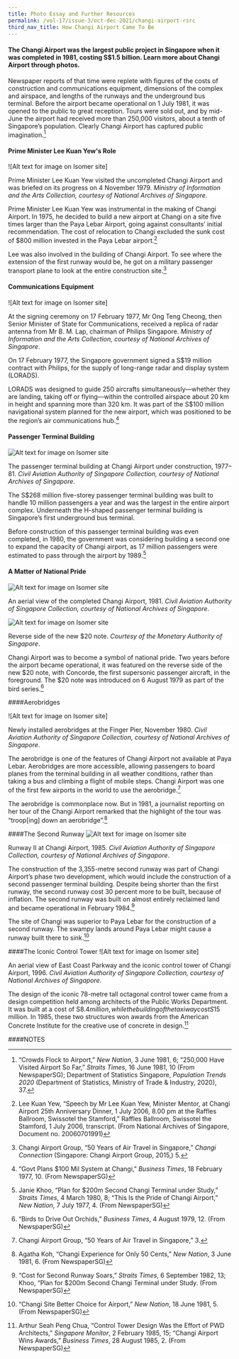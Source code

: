 ```yaml
---
title: Photo Essay and Further Resources
permalink: /vol-17/issue-3/oct-dec-2021/changi-airport-rsrc
third_nav_title: How Changi Airport Came To Be
---
```

#### The Changi Airport was the largest public project in Singapore when it was completed in 1981, costing S$1.5 billion. Learn more about Changi Airport through photos.

Newspaper reports of that time were replete with figures of the costs of construction and communications equipment, dimensions of the complex and airspace, and lengths of the runways and the underground bus terminal.  Before the airport became operational on 1 July 1981, it was opened to the public to great reception. Tours were sold out, and by mid-June the airport had received more than 250,000 visitors, about a tenth of Singapore’s population. Clearly Changi Airport has captured public imagination.[^1]  

#### Prime Minister Lee Kuan Yew's Role 
![Alt text for image on Isomer site]
<div style="background-color: white;">Prime Minister Lee Kuan Yew visited the uncompleted Changi Airport and was briefed on its progress on 4 November 1979. <i>Ministry of Information and the Arts Collection, courtesy of National Archives of Singapore</i>.</div>

Prime Minister Lee Kuan Yew was instrumental in the making of Changi Airport. In 1975, he decided to build a new airport at Changi on a site five times larger than the Paya Lebar Airport, going against consultants’ initial recommendation. The cost of relocation to Changi excluded the sunk cost of $800 million invested in the Paya Lebar airport.[^2]    
	
Lee was also involved in the building of Changi Airport. To see where the extension of the first runway would be, he got on a military passenger transport plane to look at the entire construction site.[^3]  
	
	
#### Communications Equipment
![Alt text for image on Isomer site]
<div style="background-color: white;">At the signing ceremony on 17 February 1977, Mr Ong Teng Cheong, then Senior Minister of State for Communications, received a replica of radar antenna from Mr B. M. Lap, chairman of Philips Singapore. <i>Ministry of Information and the Arts Collection, courtesy of National Archives of Singapore</i>.</div>
	
On 17 February 1977, the Singapore government signed a S$19 million contract with Philips, for the supply of long-range radar and display system (LORADS). 

LORADS was designed to guide 250 aircrafts simultaneously—whether they are landing, taking off or flying—within the controlled airspace about 20 km in height and spanning more than 320 km. It was part of the S$100 million navigational system planned for the new airport, which was positioned to be the region’s air communications hub.[^4]  
 
	
#### Passenger Terminal Building 	
![Alt text for image on Isomer site](/images/vol-17-issue-3/changi-airport-photo-essay/passenger%20building.png)
<div style="background-color: white;">The passenger terminal building at Changi Airport under construction, 1977–81. <i>Civil Aviation Authority of Singapore Collection, courtesy of National Archives of Singapore</i>.</div>
	
The S$268 million five-storey passenger terminal building was built to handle 10 million passengers a year and was the largest in the entire airport complex. Underneath the H-shaped passenger terminal building is Singapore’s first underground bus terminal.

Before construction of this passenger terminal building was even completed, in 1980, the government was considering building a second one to expand the capacity of Changi airport, as 17 million passengers were estimated to pass through the airport by 1989.[^5]  

	
#### A Matter of National Pride  
![Alt text for image on Isomer site](/images/vol-17-issue-3/changi-airport-photo-essay/aerialview.png)
<div style="background-color: white;">An aerial view of the completed Changi Airport, 1981. <i>Civil Aviation Authority of Singapore Collection, courtesy of National Archives of Singapore</i>.</div> 

![Alt text for image on Isomer site](/images/vol-17-issue-3/changi-airport-photo-essay/notereverse.png)
<div style="background-color: white;">Reverse side of the new $20 note. <i>Courtesy of the Monetary Authority of Singapore</i>.</div> </div>  


Changi Airport was to become a symbol of national pride. Two years before the airport became operational, it was featured on the reverse side of the new $20 note, with Concorde, the first supersonic passenger aircraft, in the foreground. The $20 note was introduced on 6 August 1979 as part of the bird series.[^6]  



####Aerobridges

![Alt text for image on Isomer site]
<div style="background-color: white;">Newly installed aerobridges at the Finger Pier, November 1980. <i>Civil Aviation Authority of Singapore Collection, courtesy of National Archives of Singapore</i>.</div>
	
The aerobridge is one of the features of Changi Airport not available at Paya Lebar. Aerobridges are more accessible, allowing passengers to board planes from the terminal building in all weather conditions, rather than taking a bus and climbing a flight of mobile steps. Changi Airport was one of the first few airports in the world to use the aerobridge.[^7]

The aerobridge is commonplace now. But in 1981, a journalist reporting on her tour of the Changi Airport remarked that the highlight of the tour was “troop[ing] down an aerobridge”.[^8]


####The Second Runway
![Alt text for image on Isomer site](/images/vol-17-issue-3/changi-airport-photo-essay/runway2.png)
<div style="background-color: white;">Runway II at Changi Airport, 1985. <i>Civil Aviation Authority of Singapore Collection, courtesy of National Archives of Singapore</i>.</div> 

The construction of the 3,355-metre second runway was part of Changi Airport’s phase two development, which would include the construction of a second passenger terminal building. Despite being shorter than the first runway, the second runway cost 30 percent more to be built, because of inflation. The second runway was built on almost entirely reclaimed land and became operational in February 1984.[^9]

The site of Changi was superior to Paya Lebar for the construction of a second runway. The swampy lands around Paya Lebar might cause a runway built there to sink.[^10]

####The Iconic Control Tower
![Alt text for image on Isomer site]
<div style="background-color: white;">An aerial view of East Coast Parkway and the iconic control tower of Changi Airport, 1996. <i>Civil Aviation Authority of Singapore Collection, courtesy of National Archives of Singapore</i>.</div>

The design of the iconic 78-metre tall octagonal control tower came from a design competition held among architects of the Public Works Department. It was built at a cost of S$8.4 million, while the building of the taxiway cost S$15 million. In 1985, these two structures won awards from the American Concrete Institute for the creative use of concrete in design.[^11]



####NOTES
[^1]: “Crowds Flock to Airport,” <i>New Nation</i>, 3 June 1981, 6; “250,000 Have Visited Airport So Far,” <i>Straits Times</i>, 16 June 1981, 10 (From NewspaperSG); Department of Statistics Singapore, <i>Population Trends 2020</i> (Department of Statistics, Ministry of Trade & Industry, 2020), 37. 

[^2]: Lee Kuan Yew, “Speech by Mr Lee Kuan Yew, Minister Mentor, at Changi Airport 25th Anniversary Dinner, 1 July 2006, 8.00 pm at the Raffles Ballroom, Swissotel the Stamford,” Raffles Ballroom, Swissotel the Stamford, 1 July 2006, transcript. (From National Archives of Singapore, Document no. 20060701991) 

[^3]: Changi Airport Group, “50 Years of Air Travel in Singapore,” <i>Changi Connection</i> (Singapore: Changi Airport Group, 2015,) 5. 

[^4]: “Govt Plans $100 Mil System at Changi,” <i>Business Times</i>, 18 February 1977, 10. (From NewspaperSG) 

[^5]: Janie Khoo, “Plan for $200m Second Changi Terminal under Study,” <i>Straits Times</i>, 4 March 1980, 8; “This Is the Pride of Changi Airport,” <i>New Nation</i>, 7 July 1977, 4. (From NewspaperSG) 

[^6]: “Birds to Drive Out Orchids,” <i>Business Times</i>, 4 August 1979, 12. (From NewspaperSG) 

[^7]: Changi Airport Group, “50 Years of Air Travel in Singapore,” 3. 

[^8]: Agatha Koh, “Changi Experience for Only 50 Cents,” <i>New Nation</i>, 3 June 1981, 6. (From NewspaperSG) 

[^9]: “Cost for Second Runway Soars,” <i>Straits Times</i>, 6 September 1982, 13; Khoo, “Plan for $200m Second Changi Terminal under Study. (From NewspaperSG) 

[^10]: “Changi Site Better Choice for Airport,” <i>New Nation</i>, 18 June 1981, 5. (From NewspaperSG) 

[^11]: Arthur Seah Peng Chua, “Control Tower Design Was the Effort of PWD Architects,” <i>Singapore Monitor</i>, 2 February 1985, 15; “Changi Airport Wins Awards,” <i>Business Times</i>, 28 August 1985, 2. (From NewspaperSG)